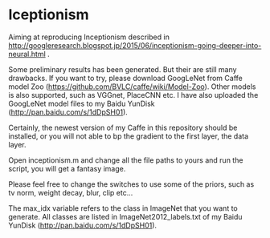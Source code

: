 Iceptionism
===============

Aiming at reproducing Inceptionism described in http://googleresearch.blogspot.jp/2015/06/inceptionism-going-deeper-into-neural.html .

Some preliminary results has been generated. But their are still many drawbacks. If you want to try, please download GoogLeNet from 
Caffe model Zoo (https://github.com/BVLC/caffe/wiki/Model-Zoo). Other models is also supported, such as VGGnet, PlaceCNN etc. I have also uploaded the GoogLeNet model files to my Baidu YunDisk (http://pan.baidu.com/s/1dDpSH01).

Certainly, the newest version of my Caffe in this repository should be installed, or you will not able to bp the gradient to the first layer, the data layer.

Open inceptionism.m and change all the file paths to yours and run the script, you will get a fantasy image.

Please feel free to change the switches to use some of the priors, such as tv norm, weight decay, blur, clip etc...

The max_idx variable refers to the class in ImageNet that you want to generate. All classes are listed in ImageNet2012_labels.txt 
of my Baidu YunDisk (http://pan.baidu.com/s/1dDpSH01).
